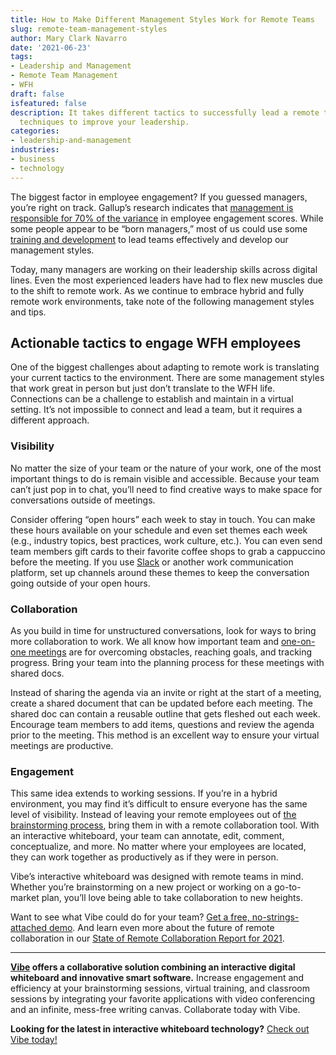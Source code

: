 ```yaml
---
title: How to Make Different Management Styles Work for Remote Teams
slug: remote-team-management-styles
author: Mary Clark Navarro
date: '2021-06-23'
tags:
- Leadership and Management
- Remote Team Management
- WFH
draft: false
isfeatured: false
description: It takes different tactics to successfully lead a remote team. Learn more about different management styles and
  techniques to improve your leadership.
categories:
- leadership-and-management
industries:
- business
- technology
---
```


The biggest factor in employee engagement? If you guessed managers, you’re right on track. Gallup’s research indicates that [management is responsible for 70% of the variance](https://news.gallup.com/businessjournal/182792/managers-account-variance-employee-engagement.aspx) in employee engagement scores. While some people appear to be “born managers,” most of us could use some [training and development](https://vibe.us/blog/remote-training-tips/) to lead teams effectively and develop our management styles. 

Today, many managers are working on their leadership skills across digital lines. Even the most experienced leaders have had to flex new muscles due to the shift to remote work. As we continue to embrace hybrid and fully remote work environments, take note of the following management styles and tips.

## Actionable tactics to engage WFH employees

One of the biggest challenges about adapting to remote work is translating your current tactics to the environment. There are some management styles that work great in person but just don’t translate to the WFH life. Connections can be a challenge to establish and maintain in a virtual setting. It’s not impossible to connect and lead a team, but it requires a different approach.

### Visibility

No matter the size of your team or the nature of your work, one of the most important things to do is remain visible and accessible. Because your team can’t just pop in to chat, you’ll need to find creative ways to make space for conversations outside of meetings. 

Consider offering “open hours” each week to stay in touch. You can make these hours available on your schedule and even set themes each week (e.g., industry topics, best practices, work culture, etc.). You can even send team members gift cards to their favorite coffee shops to grab a cappuccino before the meeting. If you use [Slack](https://slack.com/) or another work communication platform, set up channels around these themes to keep the conversation going outside of your open hours. 

### Collaboration

As you build in time for unstructured conversations, look for ways to bring more collaboration to work. We all know how important team and [one-on-one meetings](https://vibe.us/blog/one-on-one-meetings/) are for overcoming obstacles, reaching goals, and tracking progress. Bring your team into the planning process for these meetings with shared docs. 

Instead of sharing the agenda via an invite or right at the start of a meeting, create a shared document that can be updated before each meeting. The shared doc can contain a reusable outline that gets fleshed out each week. Encourage team members to add items, questions and review the agenda prior to the meeting. This method is an excellent way to ensure your virtual meetings are productive. 

### Engagement

This same idea extends to working sessions. If you’re in a hybrid environment, you may find it’s difficult to ensure everyone has the same level of visibility. Instead of leaving your remote employees out of [the brainstorming process](https://vibe.us/blog/5-ways-a-whiteboard-will-help-your-brainstorming-session/), bring them in with a remote collaboration tool. With an interactive whiteboard, your team can annotate, edit, comment, conceptualize, and more. No matter where your employees are located, they can work together as productively as if they were in person. 

Vibe’s interactive whiteboard was designed with remote teams in mind. Whether you’re brainstorming on a new project or working on a go-to-market plan, you’ll love being able to take collaboration to new heights.

Want to see what Vibe could do for your team? [Get a free, no-strings-attached demo](https://vibe.us/lp/scenario-remote/). And learn even more about the future of remote collaboration in our [State of Remote Collaboration Report for 2021](https://vibe.us/remote-collaboration-report/).



---

**[Vibe](https://vibe.us/) offers a collaborative solution combining an interactive digital whiteboard and innovative smart software.** Increase engagement and efficiency at your brainstorming sessions, virtual training, and classroom sessions by integrating your favorite applications with video conferencing and an infinite, mess-free writing canvas. Collaborate today with Vibe.

**Looking for the latest in interactive whiteboard technology?** [Check out Vibe today!](https://vibe.us/order/)
